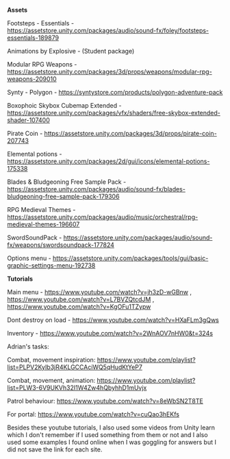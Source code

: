 <b>Assets</b>

Footsteps - Essentials - https://assetstore.unity.com/packages/audio/sound-fx/foley/footsteps-essentials-189879

Animations by Explosive - (Student package)

Modular RPG Weapons - https://assetstore.unity.com/packages/3d/props/weapons/modular-rpg-weapons-209010

Synty - Polygon - https://syntystore.com/products/polygon-adventure-pack

Boxophoic Skybox Cubemap Extended - https://assetstore.unity.com/packages/vfx/shaders/free-skybox-extended-shader-107400

Pirate Coin - https://assetstore.unity.com/packages/3d/props/pirate-coin-207743

Elemental potions - https://assetstore.unity.com/packages/2d/gui/icons/elemental-potions-175338

Blades & Bludgeoning Free Sample Pack - https://assetstore.unity.com/packages/audio/sound-fx/blades-bludgeoning-free-sample-pack-179306

RPG Medieval Themes - https://assetstore.unity.com/packages/audio/music/orchestral/rpg-medieval-themes-196607

SwordSoundPack - https://assetstore.unity.com/packages/audio/sound-fx/weapons/swordsoundpack-177824

Options menu - https://assetstore.unity.com/packages/tools/gui/basic-graphic-settings-menu-192738

<b>Tutorials</b>

 Main menu - https://www.youtube.com/watch?v=jh3zD-wGBnw , https://www.youtube.com/watch?v=L7BVZQtcdJM , https://www.youtube.com/watch?v=KgOFu1TZypw

 Dont destroy on load - https://www.youtube.com/watch?v=HXaFLm3gQws
 
 Inventory - https://www.youtube.com/watch?v=2WnAOV7nHW0&t=324s


Adrian's tasks:

Combat, movement inspiration:
https://www.youtube.com/playlist?list=PLPV2KyIb3jR4KLGCCAciWQ5qHudKtYeP7

Combat, movement, animation:
https://www.youtube.com/playlist?list=PLW3-6V9UKVh32I1W4Zw4hQbyhhD1mUvjx

Patrol behaviour:
https://www.youtube.com/watch?v=8eWbSN2T8TE

For portal:
https://www.youtube.com/watch?v=cuQao3hEKfs

Besides these youtube tutorials, I also used some videos from Unity learn which I don't remember if I used something from them or not and I also used some examples I found online when I was goggling for answers but I did not save the link for each site.
